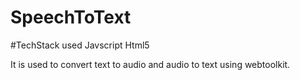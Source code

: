# SpeechToText
#TechStack used
Javscript
Html5

It is used to convert text to audio and audio to text using webtoolkit.
